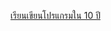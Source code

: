 [เรียนเขียนโปรแกรมใน 10 ปี][teach-your-self-10-years]

[teach-your-self-10-years]: https://ssantichaivekin.github.io/essay-th-translation/norvig-21-days

